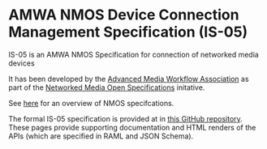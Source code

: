 # AMWA NMOS Device Connection Management Specification (IS-05)

IS-05 is an AMWA NMOS Specification for connection of networked media devices

It has been developed by the [Advanced Media Workflow Association](https://www.amwa.tv) as part of the [Networked Media Open Specifications](https://www.nmos.tv) initative.

See [here](https://amwa-tv.github.io/nmos) for an overview of NMOS specifcations.

The formal IS-05 specification is provided at in [this GitHub repository](https://github.com/AMWA-TV/nmos-device-connection-management). These pages provide supporting documentation and HTML renders of the APIs (which are specified in RAML and JSON Schema).


